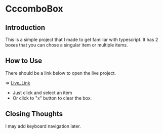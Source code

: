 # CccomboBox

## Introduction

This is a simple project that I made to get familiar with typescript. It has 2 boxes that you can chose a singular item or multiple items.

## How to Use

There should be a link below to open the live project.

=> [Live_Link](https://cccombobox.netlify.app/)

- Just click and select an item
- Or click to "x" button to clear the box.

## Closing Thoughts

I may add keyboard navigation later.
